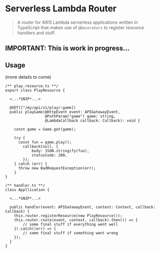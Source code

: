 # Serverless Lambda Router
> A router for AWS Lambda serverless applications written in TypeScript that makes use
of `@Decorators` to register resource handlers and stuff.

 ## IMPORTANT: This is work in progress...
 
## Usage
(more details to come)

```$xslt
/** play.resource.ts **/
export class PlayResource {
  
  <...*SNIP*...>
  
  @GET(["/my/api/v1/play/:game])
  public playGame(@HttpEvent event: APIGatewayEvent,
                  @PathParam("game") game: string,
                  @LambdaCallback callback: Callback): void {
    
    const game = Game.get(game);
    
    try {
      const fun = game.play();
        callback(null, {
            body: JSON.stringify(fun),
            statusCode: 200,
        });
    } catch (err) {
      throw new BadRequestException(err);
    }
}

/** handler.ts **/
class Appllication {

  <...*SNIP*...>

  public handler(event: APIGatewayEvent, context: Context, callback: Callback) {
    this.router.registerResource(new PlayResource());
    this.router.route(event, context, callback).then(() => {
        // some final stuff if everything went well
    }).catch((err) => {
        // some final stuff if something went wrong
    });
  }
}

```